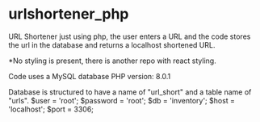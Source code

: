 # urlshortener_php
URL Shortener just using php, the user enters a URL and the code stores the url in the database and returns a localhost shortened URL.

*No styling is present, there is another repo with react styling.


Code uses a MySQL database
PHP version: 8.0.1

Database is structured to have a name of "url_short" and a table name of "urls".
$user = 'root';
$password = 'root';
$db = 'inventory';
$host = 'localhost';
$port = 3306;
